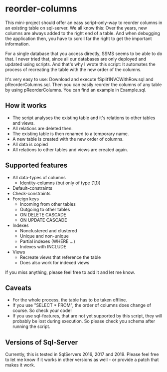# reorder-columns
This mini-project should offer an easy script-only-way to reorder columns in an existing table on sql-server. We all know this: Over the years, new columns are always added to the right end of a table. And when debugging the application then, you have to scroll far the right to get the important information.

For a single database that you access directly, SSMS seems to be able to do that. I never tried that, since all our databases are only deployed and updated using scripts. And that's why I wrote this script: It automates the process of recreating the table with the new order of the columns.

It's very easy to use:
Download and execute fSplit1NVCWithRow.sql and pReorderColumns.sql.
Then you can easily reorder the columns of any table by using pReorderColumns.
You can find an example in Example.sql.

## How it works
- The script analyses the existing table and it's relations to other tables and views.
- All relations are deleted then.
- The existing table is then renamed to a temporary name.
- A new table is created with the new order of columns.
- All data is copied
- All relations to other tables and views are created again.

## Supported features
- All data-types of columns
  - Identity-columns (but only of type (1,1))
- Default-constraints
- Check-constraints
- Foreign keys
  - Incoming from other tables
  - Outgoing to other tables
  - ON DELETE CASCADE
  - ON UPDATE CASCADE
- Indexes
  - Nonclustered and clustered
  - Unique and non-unique
  - Partial indexes (WHERE ...)
  - Indexes with INCLUDE
- Views
  - Recreate views that reference the table
  - Does also work for indexed views

If you miss anything, please feel free to add it and let me know.

## Caveats
- For the whole process, the table has to be taken offline.
- If you use "SELECT * FROM", the order of columns does change of course. So check your code!
- If you use sql-features, that are not yet supported by this script, they will probably be lost during execution. So please check you schema after running the script.

## Versions of Sql-Server
Currently, this is tested in SqlServers 2016, 2017 and 2019. Please feel free to let me know if it works in other versions as well - or provide a patch that makes it work.

